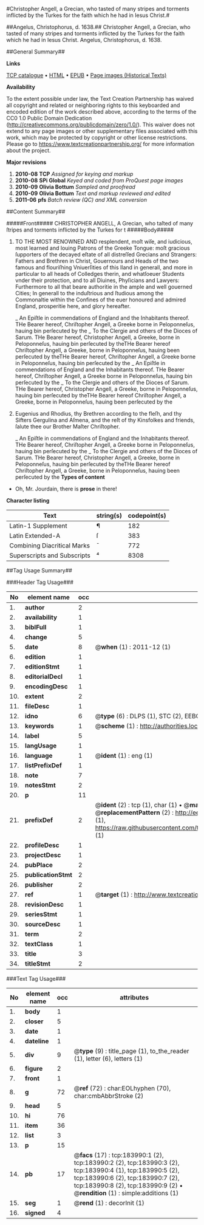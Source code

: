 #Christopher Angell, a Grecian, who tasted of many stripes and torments inflicted by the Turkes for the faith which he had in Iesus Christ.#

##Angelus, Christophorus, d. 1638.##
Christopher Angell, a Grecian, who tasted of many stripes and torments inflicted by the Turkes for the faith which he had in Iesus Christ.
Angelus, Christophorus, d. 1638.

##General Summary##

**Links**

[TCP catalogue](http://www.ota.ox.ac.uk/tcp/)  • 
[HTML](http://tei.it.ox.ac.uk/tcp/Texts-HTML/free/B07/B07165.html)  • 
[EPUB](http://tei.it.ox.ac.uk/tcp/Texts-EPUB/free/B07/B07165.epub) • 
[Page images (Historical Texts)](https://historicaltexts.jisc.ac.uk/eebo-72798016e)

**Availability**

To the extent possible under law, the Text Creation Partnership has waived all copyright and related or neighboring rights to this keyboarded and encoded edition of the work described above, according to the terms of the CC0 1.0 Public Domain Dedication (http://creativecommons.org/publicdomain/zero/1.0/). This waiver does not extend to any page images or other supplementary files associated with this work, which may be protected by copyright or other license restrictions. Please go to https://www.textcreationpartnership.org/ for more information about the project.

**Major revisions**

1. __2010-08__ __TCP__ *Assigned for keying and markup*
1. __2010-08__ __SPi Global__ *Keyed and coded from ProQuest page images*
1. __2010-09__ __Olivia Bottum__ *Sampled and proofread*
1. __2010-09__ __Olivia Bottum__ *Text and markup reviewed and edited*
1. __2011-06__ __pfs__ *Batch review (QC) and XML conversion*

##Content Summary##

#####Front#####
CHRISTOPHER ANGELL, A Grecian, who taſted of many ſtripes and torments inflicted by the Turkes for t
#####Body#####

1. TO THE MOST RENOWNED AND resplendent, moſt wiſe, and iudicious, most learned and louing Patrons of the Greeke Tongue: moſt gracious ſupporters of the decayed eſtate of all distreſſed Grecians and Strangers: Fathers and Brethren in Christ, Gouernours and Heads of the two famous and flouriſhing Vniuerſities of this Iland in generall, and more in particular to all heads of Colledges therin, and whatſoeuer Students vnder their protection, and to all Diuines, Phyſicians and Lawyers: Furthermore to all that beare authoritie in the ample and well gouerned Cities; In generall to the induſtrious and ſtudious among the Commonaltie within the Confines of the euer honoured and admired England, prosperitie here, and glory hereafter.

    _ An Epiſtle in commendations of England and the Inhabitants thereof.
THe Bearer hereof, Chriſtopher Angell, a Greeke borne in Peloponneſus, hauing bin perſecuted by the 
    _ To the Clergie and others of the Dioces of Sarum.
THe Bearer hereof, Christopher Angell, a Greeke, borne in Peloponneſus, hauing bin perſecuted by theTHe Bearer hereof Chriſtopher Angell, a Greeke, borne in Peloponneſus, hauing been perſecuted by theTHe Bearer hereof, Chriſtopher Angell, a Greeke borne in Peloponneſus, hauing bin perſecuted by the 
    _ An Epiſtle in commendations of England and the Inhabitants thereof.
THe Bearer hereof, Chriſtopher Angell, a Greeke borne in Peloponneſus, hauing bin perſecuted by the 
    _ To the Clergie and others of the Dioces of Sarum.
THe Bearer hereof, Christopher Angell, a Greeke, borne in Peloponneſus, hauing bin perſecuted by theTHe Bearer hereof Chriſtopher Angell, a Greeke, borne in Peloponneſus, hauing been perſecuted by the
1. Eugenius and Rhodius, thy Brethren according to the fleſh, and thy Sifters Gergulina and Aſmena, and the reſt of thy Kinsfolkes and friends, ſalute thee our Brother Maſter Chriſtopher.

    _ An Epiſtle in commendations of England and the Inhabitants thereof.
THe Bearer hereof, Chriſtopher Angell, a Greeke borne in Peloponneſus, hauing bin perſecuted by the 
    _ To the Clergie and others of the Dioces of Sarum.
THe Bearer hereof, Christopher Angell, a Greeke, borne in Peloponneſus, hauing bin perſecuted by theTHe Bearer hereof Chriſtopher Angell, a Greeke, borne in Peloponneſus, hauing been perſecuted by the
**Types of content**

  * Oh, Mr. Jourdain, there is **prose** in there!

**Character listing**


|Text|string(s)|codepoint(s)|
|---|---|---|
|Latin-1 Supplement|¶|182|
|Latin Extended-A|ſ|383|
|Combining             Diacritical Marks|̄|772|
|Superscripts             and Subscripts|⁴|8308|

##Tag Usage Summary##

###Header Tag Usage###

|No|element name|occ|attributes|
|---|---|---|---|
|1.|__author__|2||
|2.|__availability__|1||
|3.|__biblFull__|1||
|4.|__change__|5||
|5.|__date__|8| @__when__ (1) : 2011-12 (1)|
|6.|__edition__|1||
|7.|__editionStmt__|1||
|8.|__editorialDecl__|1||
|9.|__encodingDesc__|1||
|10.|__extent__|2||
|11.|__fileDesc__|1||
|12.|__idno__|6| @__type__ (6) : DLPS (1), STC (2), EEBO-CITATION (1), OCLC (1), VID (1)|
|13.|__keywords__|1| @__scheme__ (1) : http://authorities.loc.gov/ (1)|
|14.|__label__|5||
|15.|__langUsage__|1||
|16.|__language__|1| @__ident__ (1) : eng (1)|
|17.|__listPrefixDef__|1||
|18.|__note__|7||
|19.|__notesStmt__|2||
|20.|__p__|11||
|21.|__prefixDef__|2| @__ident__ (2) : tcp (1), char (1)  •  @__matchPattern__ (2) : ([0-9\-]+):([0-9IVX]+) (1), (.+) (1)  •  @__replacementPattern__ (2) : http://eebo.chadwyck.com/downloadtiff?vid=$1&page=$2 (1), https://raw.githubusercontent.com/textcreationpartnership/Texts/master/tcpchars.xml#$1 (1)|
|22.|__profileDesc__|1||
|23.|__projectDesc__|1||
|24.|__pubPlace__|2||
|25.|__publicationStmt__|2||
|26.|__publisher__|2||
|27.|__ref__|1| @__target__ (1) : http://www.textcreationpartnership.org/docs/. (1)|
|28.|__revisionDesc__|1||
|29.|__seriesStmt__|1||
|30.|__sourceDesc__|1||
|31.|__term__|2||
|32.|__textClass__|1||
|33.|__title__|3||
|34.|__titleStmt__|2||


###Text Tag Usage###

|No|element name|occ|attributes|
|---|---|---|---|
|1.|__body__|1||
|2.|__closer__|5||
|3.|__date__|1||
|4.|__dateline__|1||
|5.|__div__|9| @__type__ (9) : title_page (1), to_the_reader (1), letter (6), letters (1)|
|6.|__figure__|2||
|7.|__front__|1||
|8.|__g__|72| @__ref__ (72) : char:EOLhyphen (70), char:cmbAbbrStroke (2)|
|9.|__head__|5||
|10.|__hi__|76||
|11.|__item__|36||
|12.|__list__|3||
|13.|__p__|15||
|14.|__pb__|17| @__facs__ (17) : tcp:183990:1 (2), tcp:183990:2 (2), tcp:183990:3 (2), tcp:183990:4 (1), tcp:183990:5 (2), tcp:183990:6 (2), tcp:183990:7 (2), tcp:183990:8 (2), tcp:183990:9 (2)  •  @__rendition__ (1) : simple:additions (1)|
|15.|__seg__|1| @__rend__ (1) : decorInit (1)|
|16.|__signed__|4||
